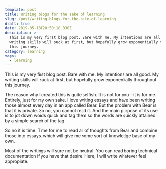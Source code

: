 ```yaml
---
template: post
title: Writing blogs for the sake of learning
slug: /post/writing-blogs-for-the-sake-of-learning
draft: true
date: 2019-05-13T20:50:18.330Z
description: >-
  This is my very first blog post. Bare with me. My intentions are all good. My
  writing skills will suck at first, but hopefully grow exponentially throughout
  this journey. 
category: learning
tags:
  - learning
---
```

This is my very first blog post. Bare with me. My intentions are all good. My writing skills will suck at first, but hopefully grow exponentially throughout this journey. 

The reason why I created this is quite selfish. It is not for you - it is for me. Entirely, just for my own sake. I love writing essays and have been writing those almost every day in an app called Bear. But the problem with Bear is that it is private. So no, you cannot read it. And the main purpose of its use is to jot down words quick and tag them so the words are quickly attained by a simple search of the tag. 

So no it is time. Time for me to read all of thoughts from Bear and combine those into essays, which will give me some sort of knowledge base of my own. 

Most of the writings will sure not be neutral. You can read boring technical documentation if you have that desire. Here, I will write whatever feel appropiate.
